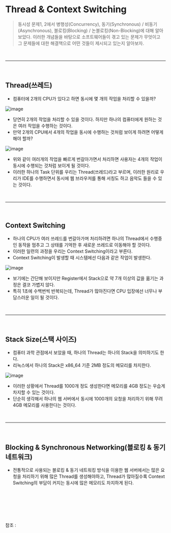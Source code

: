 # Thread & Context Switching
> 동시성 문제1, 2에서 병행성(Concurrency), 동기(Synchronous) / 비동기(Asynchronous), 블로킹(Blocking) / 논블로킹(Non-Blocking)에 대해 알아보았다. 이러한 개념들을 바탕으로 소프트웨어들이 겪고 있는 문제가 무엇이고 그 문제들에 대한 해결책으로 어떤 것들이 제시되고 있는지 알아보자.

<br>
<hr>
<br>

## Thread(쓰레드)
- 컴퓨터에 2개의 CPU가 있다고 하면 동시에 몇 개의 작업을 처리할 수 있을까?

![image](https://user-images.githubusercontent.com/74396651/204317291-f77b39a9-6ded-4fdf-8587-5c3b07533363.png)

- 당연히 2개의 작업을 처리할 수 있을 것이다. 하지만 하나의 컴퓨터에게 원하는 것은 여러 작업을 수행하는 것이다.
- 만약 2개의 CPU에서 4개의 작업을 동시에 수행하는 것처럼 보이게 하려면 어떻게 해야 할까?

![image](https://user-images.githubusercontent.com/74396651/204317587-c6bd93af-d95e-4d32-924f-7c42a9875411.png)

- 위와 같이 여러개의 작업을 빠르게 번갈아가면서 처리하면 사용자는 4개의 작업이 동시에 수행되는 것처럼 보이게 될 것이다.
- 이러한 하나의 Task 단위를 우리는 Thread(쓰레드)라고 부르며, 이러한 원리로 우리가 IDE를 수행하면서 동시에 웹 브라우저를 통해 서칭도 하고 음악도 들을 수 있는 것이다.

<br>
<hr>
<br>

## Context Switching
- 하나의 CPU가 여러 쓰레드를 번갈아가며 처리하려면 하나의 Thread에서 수행중인 동작을 멈추고 그 상태를 기억한 후 새로운 쓰레드로 이동해야 할 것이다. 
- 이러한 일련의 과정을 우리는 Context Switching이라고 부른다.
- Context Switching이 발생할 때 시스템에선 다음과 같은 작업이 발생한다.

![image](https://user-images.githubusercontent.com/74396651/204318568-307656fa-c2e8-41c8-b265-c998da47afd3.png)

- 보기에는 간단해 보이지만 Register에서 Stack으로 약 7개 이상의 값을 옮기는 과정은 결코 가볍지 않다. 
- 특히 1초에 수백번씩 반복되는데, Thread가 많아진다면 CPU 입장에선 너무나 부담스러운 일이 될 것이다.

<br>
<hr>
<br>

## Stack Size(스택 사이즈)
- 컴퓨터 과학 관점에서 보았을 때, 하나의 Thread는 하나의 Stack을 의미하기도 한다.
- 리눅스에서 하나의 Stack은 x86_64 기준 2MB 정도의 메모리를 차지한다.

![image](https://user-images.githubusercontent.com/74396651/204319651-b39a4261-261c-44a8-b6b6-c0953d5d5c70.png)

- 이러한 상황에서 Thread를 1000개 정도 생성한다면 메모리를 4GB 정도는 우습게 차지할 수 있는 것이다.
- 단순히 생각해서 하나의 웹 서버에서 동시에 1000개의 요청을 처리하기 위해 무려 4GB 메모리를 사용한다는 것이다.

<br>
<hr>
<br>

## Blocking & Synchronous Networking(블로킹 & 동기 네트워크)
- 전통적으로 사용되는 블로킹 & 동기 네트워킹 방식을 이용한 웹 서버에서는 많은 요청을 처리하기 위해 많은 Thread를 생성해야하고, Thread가 많아질수록 Context Switching의 부담이 커지는 동시에 많은 메모리도 차지하게 된다.

<br>
<br>
<br>
<br>
<br>

참조 :
